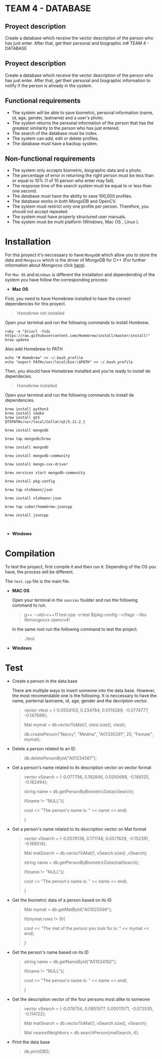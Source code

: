# TEAM 4 - DATABASE

## Proyect description

Create a database which receive the vector description of the person who has just enter. After that, get their personal and biographic in# TEAM 4 - DATABASE

## Proyect description

Create a database which receive the vector description of the person who has just enter. After that, get their personal and biographic information to notify if the person is already in the system.

## Functional requirements

- The system will be able to save biometric, personal information (name, id, age, gender, lastname) and a user's photo.
- The system returns the personal information of the person that has the greatest similarity to the person who has just entered.
- The search of the database must be index.
- The system can add, edit or delete profiles.
- The database must have a backup system.

## Non-functional requirements

- The system only accepts biometric, biographic data and a photo.
- The percentage of error in returning the right person must be less than or equal to 10% (1 of 10 person who enter may fail).
- The response time of the search system must be equal to or less than one second.
- The database must have the ability to save 100,000 profiles.
- The database works in both MongoDB and OpenCV.
- The system must restrict only one profile per person. Therefore, you should not accept repeated.
- The system must have properly structured user manuals.
- The system must be multi platform (Windows, Mac OS , Linux ).

# Installation

For this proyect it's neccesaary to have `MongoDB` which allow you to store the data and `Mongocxx` which is the driver of MongoDB for C++ (For further information about Mongocxx click [here](http://mongocxx.org/mongocxx-v3/tutorial/)).

For `Mac OS` and `Windows` is different the installation and dependending of the system you have follow the corresponding process:

- **Mac OS**

First, you need to have Homebrew installed to have the correct dependencies for this proyect.

> Homebrew not installed

Open your terminal and run the following commands to install Hombrew.

    ruby -e "$(curl -fsSL https://raw.githubusercontent.com/Homebrew/install/master/install)"
    brew update

Also add Homebrew to PATH

    echo "# Homebrew" >> ~/.bash_profile
    echo "export PATH=/usr/local/bin:\$PATH" >> ~/.bash_profile

Then, you should have Homebrew installed and you're ready to install de dependecies.

> Homebrew installed

Open your terminal and run the following commands to install de dependencies.

    brew install python3
    brew install cmake
    brew install qt5
    QT5PATH=/usr/local/Cellar/qt/5.11.2_1

    brew install mongodb

    brew tap mongodb/brew

    brew install mongodb

    brew install mongodb-community

    brew install mongo-cxx-driver

    brew services start mongodb-community

    brew install pkg-config

    brew tap nlohmann/json

    brew install nlohmann-json

    brew tap cuber/homebrew-jsoncpp

    brew install jsoncpp

<br>

- **Windows**

# Compilation

To test the proyect, first compile it and then run it. Depending of the OS you have, the process will be different.

The `test.cpp` file is the main file.

- **MAC OS**

  Open your terminal in the `sources` foulder and run the following command to run.

  > g++ --std=c++11 test.cpp -o test \$(pkg-config --cflags --libs libmongocxx opencv4)

  In the same root run the following command to test the project.

  > ./test

* **Windows**

# Test

- Create a person in the data base

  There are multiple ways to insert someone into the data base. However, the most recomendable one is the following. It is neccessary to have the name, parternal lastname, id, age, gender and the decription vector.

  > vector<float> vtest = {-0.0554103, 0.234784, 0.0174269, -0.0774777, -0.147699};
  >
  > Mat mymat = db.vectorToMat(1, vtest.size(), vtest);
  >
  > db.createPerson("Nancy", "Medina", "A01330291", 20, "Female", mymat);

- Delete a person related to an ID

  > db.deletePersonById("A01234567");

- Get a person's name related to its description vector on vector<float> format

  > vector<float> vSearch = {-0.077756, 0.192846, 0.0550688, -0.168125, -0.182494};
  >
  > string name = db.getPersonByBiometricData(vSearch);
  >
  > if(name != "NULL"){
  >
  > cout << "The person's name is: " << name << endl;
  >
  > }

- Get a person's name related to its description vector on Mat format

  > vector<float> vSearch = {-0.0576136, 0.171748, 0.0571629, -0.152391, -0.166514};
  >
  > Mat matSearch = db.vectorToMat(1, vSearch.size() ,vSearch);
  >
  > string name = db.getPersonByBiometricData(matSearch);
  >
  > if(name != "NULL"){
  >
  > cout << "The person's name is: " << name << endl;
  >
  > }

- Get the biometric data of a person based on its ID

  > Mat mymat = db.getMatById("A01025599");
  >
  > if(mymat.rows != 0){
  >
  > cout << "The mat of the person you look for is: " << mymat << endl;
  >
  > }

- Get the person's name based on its ID

  > string name = db.getNameById("A01024192");
  >
  > if(name != "NULL"){
  >
  > cout << "The person's name is: " << name << endl;
  >
  > }

- Get the description vector of the four persons most alike to someone

  > vector<float> vSearch = {-0.076754, 0.0851077, 0.00011571, -0.072535, -0.114122};
  >
  > Mat matSearch = db.vectorToMat(1, vSearch.size(), vSearch);
  >
  > Mat nearestNeighbors = db.searchPerson(matSearch, 4);

- Print the data base

  > db.printDB();

